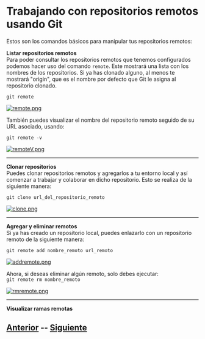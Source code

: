 # **Trabajando con repositorios remotos usando Git**  
Estos son los comandos básicos para manipular tus repositorios remotos:

**Listar repositorios remotos**  
Para poder consultar los repositorios remotos que tenemos configurados podemos hacer uso del comando <code>remote</code>. Este mostrará una lista con los nombres de los repositorios. Si ya has clonado alguno, al menos te mostrará "origin", que es el nombre por defecto que Git le asigna al repositorio clonado.  

<code>git remote</code>  

[![remote.png](https://s5.postimg.org/59q2xxc87/remote.png)](https://postimg.org/image/ph3iq89pf/)  


También puedes visualizar el nombre del repositorio remoto seguido de su URL asociado, usando:

<code>git remote -v</code>  

[![remoteV.png](https://s5.postimg.org/5nrexiwbr/remote_V.png)](https://postimg.org/image/e60v1v2ub/)
***

**Clonar repositorios**  
Puedes clonar repositorios remotos y agregarlos a tu entorno local y así comenzar a trabajar y colaborar en dicho repositorio. Esto se realiza de la siguiente manera:   

<code>git clone url_del_repositorio_remoto</code>  

[![clone.png](https://s5.postimg.org/rbkylpm3r/clone.png)](https://postimg.org/image/vxh2u27mr/)  
***
**Agregar y eliminar remotos**  
Si ya has creado un repositorio local, puedes enlazarlo con un repositorio remoto de la siguiente manera:  

<code>git remote add nombre_remoto url_remoto</code>  

[![addremote.png](https://s5.postimg.org/sf52xo6qv/addremote.png)](https://postimg.org/image/ey84eswf7/)  

Ahora, si deseas eliminar algún remoto, solo debes ejecutar:  
<code>git remote rm nombre_remoto</code>  

[![rmremote.png](https://s5.postimg.org/5eyflc8x3/rmremote.png)](https://postimg.org/image/y4lbhzcwz/)  
***
**Visualizar ramas remotas**  


## [Anterior](Page7.md)  --  [Siguiente](Page10.md)
